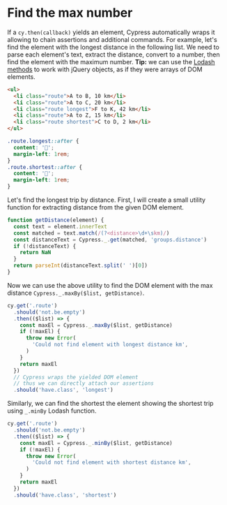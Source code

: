 # Find the max number

If a `cy.then(callback)` yields an element, Cypress automatically wraps it allowing to chain assertions and additional commands. For example, let's find the element with the longest distance in the following list. We need to parse each element's text, extract the distance, convert to a number, then find the element with the maximum number. **Tip:** we can use the [Lodash methods](https://lodash.com/docs) to work with jQuery objects, as if they were arrays of DOM elements.

<!-- fiddle Find the longest route -->

```html
<ul>
  <li class="route">A to B, 10 km</li>
  <li class="route">A to C, 20 km</li>
  <li class="route longest">F to K, 42 km</li>
  <li class="route">A to Z, 15 km</li>
  <li class="route shortest">C to D, 2 km</li>
</ul>
```

```css hide
.route.longest::after {
  content: '🚂';
  margin-left: 1rem;
}
.route.shortest::after {
  content: '🚶';
  margin-left: 1rem;
}
```

Let's find the longest trip by distance. First, I will create a small utility function for extracting distance from the given DOM element.

```js
function getDistance(element) {
  const text = element.innerText
  const matched = text.match(/(?<distance>\d+\skm)/)
  const distanceText = Cypress._.get(matched, 'groups.distance')
  if (!distanceText) {
    return NaN
  }
  return parseInt(distanceText.split(' ')[0])
}
```

Now we can use the above utility to find the DOM element with the max distance `Cypress._.maxBy($list, getDistance)`.

```js
cy.get('.route')
  .should('not.be.empty')
  .then(($list) => {
    const maxEl = Cypress._.maxBy($list, getDistance)
    if (!maxEl) {
      throw new Error(
        'Could not find element with longest distance km',
      )
    }
    return maxEl
  })
  // Cypress wraps the yielded DOM element
  // thus we can directly attach our assertions
  .should('have.class', 'longest')
```

Similarly, we can find the shortest the element showing the shortest trip using `_.minBy` Lodash function.

```js
cy.get('.route')
  .should('not.be.empty')
  .then(($list) => {
    const maxEl = Cypress._.minBy($list, getDistance)
    if (!maxEl) {
      throw new Error(
        'Could not find element with shortest distance km',
      )
    }
    return maxEl
  })
  .should('have.class', 'shortest')
```

<!-- fiddle-end -->
